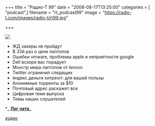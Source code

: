 +++
title = "Радио-Т 99"
date = "2008-08-17T13:25:00"
categories = [ "podcast",]
filename = "rt_podcast99"
image = "https://radio-t.com/images/radio-t/rt99.jpg"

+++

![](https://radio-t.com/images/radio-t/rt99.jpg)

- ЖД хакеры не пройдут
- В 33й раз о цене лаптопов
- Ошибки vmware, проблемы apple и неприятности google
- Dell вскоре вас порадует
- Монстр мира лаптопов от lenovo
- Twitter ограничил следящих
- яндекс.деньги хитреют: для вашей пользы
- Анонимные торренты за $10
- Почтовый адрес раскажет все
- Цифровая темя выпуска
- Темы наших слушателей

***_ [Лог чата](http://chat.radio-t.com/logs/radio-t-99.html)_**

[аудио](https://cdn.radio-t.com/rt_podcast99.mp3)
<audio src="https://cdn.radio-t.com/rt_podcast99.mp3" preload="none"></audio>